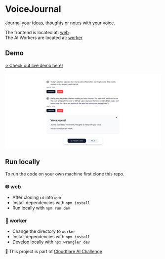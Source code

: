 # VoiceJournal

Journal your ideas, thoughts or notes with your voice.

The frontend is located at: [web](./web) <br>
The AI Workers are located at: [worker](./worker)

## Demo

[⭐ Check out live demo here!](https://voicejournal.pages.dev/)

![voice-journal](./voicejournal-screenshot.png)

## Run locally

To run the code on your own machine first clone this repo.

### 🌐 web 

- After cloning `cd` into `web`
- Install dependencies with `npm install`
- Run locally with `npm run dev`

### 📡 worker 

- Change the directory to `worker`
- Install dependencies with `npm install`
- Develop locally with `npx wrangler dev`

🤖 This project is part of  [Cloudflare AI Challenge]()
